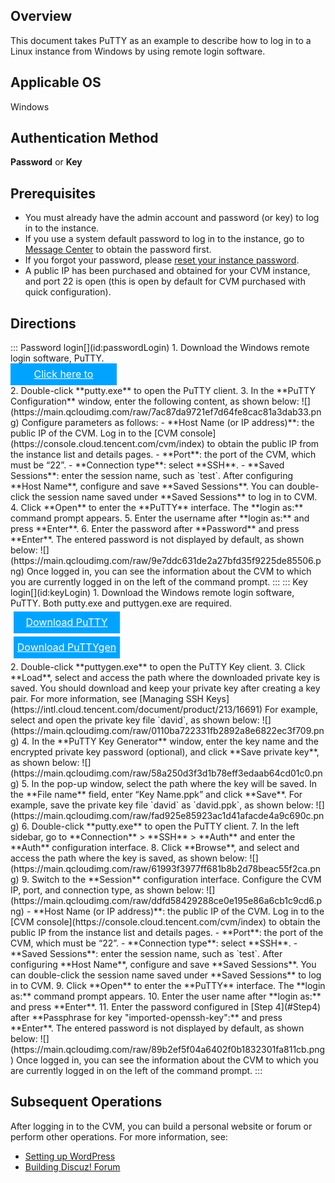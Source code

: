 ## Overview

This document takes PuTTY as an example to describe how to log in to a Linux instance from Windows by using remote login software.


## Applicable OS

Windows

## Authentication Method

**Password** or **Key**

## Prerequisites
- You must already have the admin account and password (or key) to log in to the instance.
 - If you use a system default password to log in to the instance, go to [Message Center](https://console.cloud.tencent.com/message) to obtain the password first.
 - If you forgot your password, please [reset your instance password](https://intl.cloud.tencent.com/document/product/213/16566).
- A public IP has been purchased and obtained for your CVM instance, and port 22 is open (this is open by default for CVM purchased with quick configuration).


## Directions
<dx-tabs>
::: Password login[](id:passwordLogin)
1. Download the Windows remote login software, PuTTY.
<div style="background-color:#00A4FF; width: 170px; height: 35px; line-height:35px; text-align:center;"><a href="https://the.earth.li/~sgtatham/putty/latest/w64/putty.exe" target="_blank" style="color: white; font-size:16px;">Click here to download PuTTY</a></div>
2. Double-click **putty.exe** to open the PuTTY client.
3. In the **PuTTY Configuration** window, enter the following content, as shown below:
![](https://main.qcloudimg.com/raw/7ac87da9721ef7d64fe8cac81a3dab33.png)
Configure parameters as follows:
 - **Host Name (or IP address)**: the public IP of the CVM. Log in to the [CVM console](https://console.cloud.tencent.com/cvm/index) to obtain the public IP from the instance list and details pages.
 - **Port**: the port of the CVM, which must be “22”.
 - **Connection type**: select **SSH**.
 - **Saved Sessions**: enter the session name, such as `test`.
 After configuring **Host Name**, configure and save **Saved Sessions**. You can double-click the session name saved under **Saved Sessions** to log in to CVM.
4. Click **Open** to enter the **PuTTY** interface. The **login as:** command prompt appears.
5. Enter the username after **login as:** and press **Enter**.
6. Enter the password after **Password** and press **Enter**.
The entered password is not displayed by default, as shown below:
![](https://main.qcloudimg.com/raw/9e7ddc631de2a27bfd35f9225de85506.png)
Once logged in, you can see the information about the CVM to which you are currently logged in on the left of the command prompt.
:::
::: Key login[](id:keyLogin)
1. Download the Windows remote login software, PuTTY. Both putty.exe and puttygen.exe are required.
<div style="background-color:#00A4FF; width: 170px; height: 35px; line-height:35px; text-align:center;margin:5px;"><a href="https://the.earth.li/~sgtatham/putty/latest/w64/putty.exe" target="_blank" style="color: white; font-size:16px;">Download PuTTY</a></div><div style="background-color:#00A4FF; width: 170px; height: 35px; line-height:35px; text-align:center;margin:5px;"><a href="https://the.earth.li/~sgtatham/putty/latest/w64/puttygen.exe" target="_blank" style="color: white; font-size:16px;">Download PuTTYgen</a></div>
2. Double-click **puttygen.exe** to open the PuTTY Key client.
3. Click **Load**, select and access the path where the downloaded private key is saved. You should download and keep your private key after creating a key pair. For more information, see [Managing SSH Keys](https://intl.cloud.tencent.com/document/product/213/16691)
For example, select and open the private key file `david`, as shown below:
![](https://main.qcloudimg.com/raw/0110ba722331fb2892a8e6822ec3f709.png)
4. <span id="Step4"></span>In the **PuTTY Key Generator** window, enter the key name and the encrypted private key password (optional), and click **Save private key**, as shown below:
![](https://main.qcloudimg.com/raw/58a250d3f3d1b78eff3edaab64cd01c0.png)
5. In the pop-up window, select the path where the key will be saved. In the **File name** field, enter “Key Name.ppk” and click **Save**. For example, save the private key file `david` as `david.ppk`, as shown below:
![](https://main.qcloudimg.com/raw/fad925e85923ac1d41afacde4a9c690c.png)
6. Double-click **putty.exe** to open the PuTTY client.
7. In the left sidebar, go to **Connection** > **SSH** > **Auth** and enter the **Auth** configuration interface.
8. Click **Browse**, and select and access the path where the key is saved, as shown below:
![](https://main.qcloudimg.com/raw/61993f3977ff681b8b2d78beac55f2ca.png)
9. Switch to the **Session** configuration interface. Configure the CVM IP, port, and connection type, as shown below:
![](https://main.qcloudimg.com/raw/ddfd58429288ce0e195e86a6cb1c9cd6.png)
 - **Host Name (or IP address)**: the public IP of the CVM. Log in to the [CVM console](https://console.cloud.tencent.com/cvm/index) to obtain the public IP from the instance list and details pages.
 - **Port**: the port of the CVM, which must be “22”.
 - **Connection type**: select **SSH**.
 - **Saved Sessions**: enter the session name, such as `test`.
 After configuring **Host Name**, configure and save **Saved Sessions**. You can double-click the session name saved under **Saved Sessions** to log in to CVM.
9. Click **Open** to enter the **PuTTY** interface. The **login as:** command prompt appears.
10. Enter the user name after **login as:** and press **Enter**.
11. Enter the password configured in [Step 4](#Step4) after **Passphrase for key "imported-openssh-key":** and press **Enter**.
The entered password is not displayed by default, as shown below:
![](https://main.qcloudimg.com/raw/89b2ef5f04a6402f0b1832301fa811cb.png)
Once logged in, you can see the information about the CVM to which you are currently logged in on the left of the command prompt.
:::
</dx-tabs>

## Subsequent Operations

After logging in to the CVM, you can build a personal website or forum or perform other operations. For more information, see:
- [Setting up WordPress](https://intl.cloud.tencent.com/document/product/213/33469)
- [Building Discuz! Forum](https://intl.cloud.tencent.com/document/product/213/34278)

